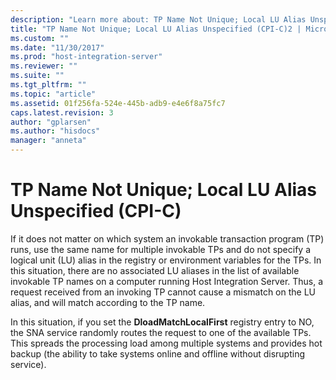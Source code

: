 ```yaml
---
description: "Learn more about: TP Name Not Unique; Local LU Alias Unspecified (CPI-C)"
title: "TP Name Not Unique; Local LU Alias Unspecified (CPI-C)2 | Microsoft Docs"
ms.custom: ""
ms.date: "11/30/2017"
ms.prod: "host-integration-server"
ms.reviewer: ""
ms.suite: ""
ms.tgt_pltfrm: ""
ms.topic: "article"
ms.assetid: 01f256fa-524e-445b-adb9-e4e6f8a75fc7
caps.latest.revision: 3
author: "gplarsen"
ms.author: "hisdocs"
manager: "anneta"
---
```

# TP Name Not Unique; Local LU Alias Unspecified (CPI-C)
If it does not matter on which system an invokable transaction program (TP) runs, use the same name for multiple invokable TPs and do not specify a logical unit (LU) alias in the registry or environment variables for the TPs. In this situation, there are no associated LU aliases in the list of available invokable TP names on a computer running Host Integration Server. Thus, a request received from an invoking TP cannot cause a mismatch on the LU alias, and will match according to the TP name.  
  
 In this situation, if you set the **DloadMatchLocalFirst** registry entry to NO, the SNA service randomly routes the request to one of the available TPs. This spreads the processing load among multiple systems and provides hot backup (the ability to take systems online and offline without disrupting service).
